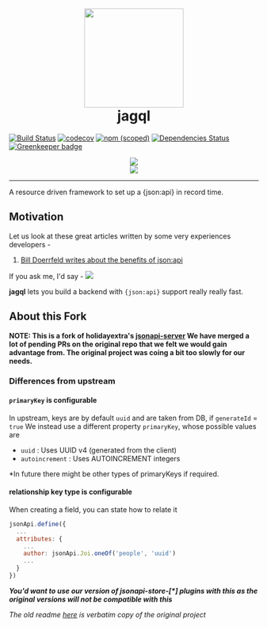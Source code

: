 <h1 align="center">
<img src="https://github.com/jagql/framework/raw/master/resources/images/jagql.svg?sanitize=true" width=200>
<br>
jagql
</h1>

[![Build Status](https://travis-ci.org/jagql/framework.svg?branch=master)](https://travis-ci.org/jagql/framework)
[![codecov](https://codecov.io/gh/jagql/framework/branch/master/graph/badge.svg)](https://codecov.io/gh/jagql/framework)
[![npm (scoped)](https://img.shields.io/npm/v/@jagql/framework.svg?colorB=cb3837)](https://npmjs.com/@jagql/framework)
[![Dependencies Status](https://david-dm.org/jagql/framework.svg)](https://david-dm.org/jagql/framework)
[![Greenkeeper badge](https://badges.greenkeeper.io/jagql/framework.svg)](https://greenkeeper.io/)

<p align="center">
  <a href="https://jagql.github.io">
    <img src="https://img.shields.io/badge/USAGE-GUIDE-5599dd.svg?longCache=true&style=for-the-badge">
  </a>
  <br>
  <a href="https://jagql.github.io/framework/">
    <img src="https://img.shields.io/badge/DOCS-API_REFERENCE-6699ff.svg?longCache=true&style=for-the-badge">
  </a>
</p>

- - - - - -


A resource driven framework to set up a {json:api} in record time.

## Motivation

Let us look at these great articles written by some very experiences developers -

 1. [Bill Doerrfeld writes about the benefits of json:api](https://nordicapis.com/the-benefits-of-using-json-api/)

If you ask me, I'd say -
![](https://thumbs.gfycat.com/AmazingDamagedAmericanquarterhorse-max-1mb.gif)

**jagql** lets you build a backend with `{json:api}` support really really fast.


## About this Fork
**NOTE: This is a fork of holidayextra's [jsonapi-server](https://github.com/holidayextras/jsonapi-server)
We have merged a lot of pending PRs on the original repo that we felt we would gain advantage from. The original project
was coing a bit too slowly for our needs.**

### Differences from upstream

#### `primaryKey` is configurable
In upstream, keys are by default `uuid` and are taken from DB, if `generateId` = `true`
We instead use a different property `primaryKey`, whose possible values are

 - `uuid` : Uses UUID v4 (generated from the client)
 - `autoincrement` : Uses AUTOINCREMENT integers

\*In future there might be other types of primaryKeys if required.

#### relationship key type is configurable
When creating a field, you can state how to relate it

```javascript
jsonApi.define({
  ...
  attributes: {
    ...
    author: jsonApi.Joi.oneOf('people', 'uuid')
    ...
  }
})
```

_**You'd want to use our version of jsonapi-store-\[\*\] plugins with this
as the original versions will not be compatible with this**_

_The old readme [here](README-old.md) is verbatim copy of the original project_
